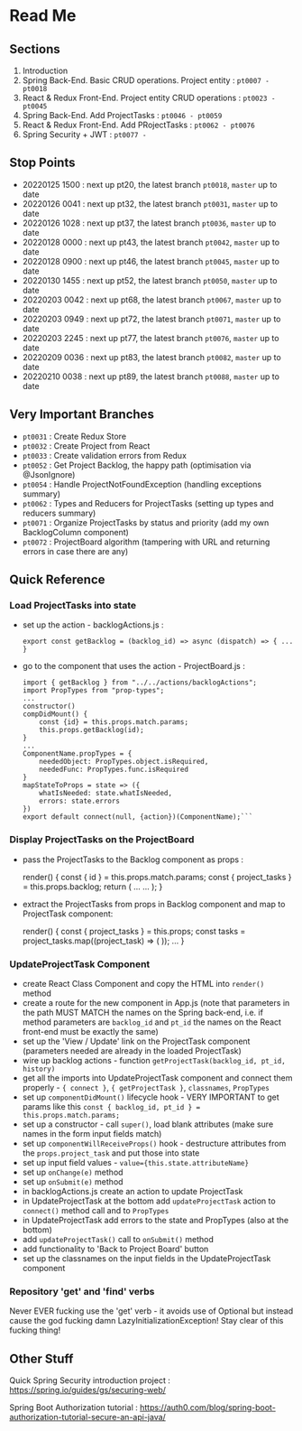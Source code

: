 # Read Me

## Sections

1. Introduction
2. Spring Back-End. Basic CRUD operations. Project entity : `pt0007 - pt0018`
3. React & Redux Front-End. Project entity CRUD operations : `pt0023 - pt0045`
4. Spring Back-End. Add ProjectTasks : `pt0046 - pt0059`
5. React & Redux Front-End. Add PRojectTasks : `pt0062 - pt0076`
6. Spring Security + JWT : `pt0077 - `

## Stop Points

-   20220125 1500 : next up pt20, the latest branch `pt0018`, `master` up to date
-   20220126 0041 : next up pt32, the latest branch `pt0031`, `master` up to date
-   20220126 1028 : next up pt37, the latest branch `pt0036`, `master` up to date
-   20220128 0000 : next up pt43, the latest branch `pt0042`, `master` up to date
-   20220128 0900 : next up pt46, the latest branch `pt0045`, `master` up to date
-   20220130 1455 : next up pt52, the latest branch `pt0050`, `master` up to date
-   20220203 0042 : next up pt68, the latest branch `pt0067`, `master` up to date
-   20220203 0949 : next up pt72, the latest branch `pt0071`, `master` up to date
-   20220203 2245 : next up pt77, the latest branch `pt0076`, `master` up to date
-   20220209 0036 : next up pt83, the latest branch `pt0082`, `master` up to date
-   20220210 0038 : next up pt89, the latest branch `pt0088`, `master` up to date

## Very Important Branches

-   `pt0031` : Create Redux Store
-   `pt0032` : Create Project from React
-   `pt0033` : Create validation errors from Redux
-   `pt0052` : Get Project Backlog, the happy path (optimisation via @JsonIgnore)
-   `pt0054` : Handle ProjectNotFoundException (handling exceptions summary)
-   `pt0062` : Types and Reducers for ProjectTasks (setting up types and reducers summary)
-   `pt0071` : Organize ProjectTasks by status and priority (add my own BacklogColumn component)
-   `pt0072` : ProjectBoard algorithm (tampering with URL and returning errors in case there are any)

## Quick Reference

### Load ProjectTasks into state

* set up the action - backlogActions.js :
   

    ```export const getBacklog = (backlog_id) => async (dispatch) => { ... }```
* go to the component that uses the action - ProjectBoard.js :
   

    ```import { connect } from "react-redux";
    import { getBacklog } from "../../actions/backlogActions";
    import PropTypes from "prop-types";
    ...
    constructor()
    compDidMount() {
        const {id} = this.props.match.params;
        this.props.getBacklog(id);
    }
    ...
    ComponentName.propTypes = {
        neededObject: PropTypes.object.isRequired,
        neededFunc: PropTypes.func.isRequired
    }
    mapStateToProps = state => ({
        whatIsNeeded: state.whatIsNeeded,
        errors: state.errors
    })
    export default connect(null, {action})(ComponentName);```

### Display ProjectTasks on the ProjectBoard

* pass the ProjectTasks to the Backlog component as props :


    render() {
        const { id } = this.props.match.params;
        const { project_tasks } = this.props.backlog;
        return (
            ...
            <Backlog project_tasks={project_tasks} />
            ...
        );
    }
* extract the ProjectTasks from props in Backlog component and map to ProjectTask component:


    render() {
        const { project_tasks } = this.props;
        const tasks = project_tasks.map((project_task) => (
            <ProjectTask 
                key={project_task.id} 
                project_task={project_task} 
            />
        ));
        ...
    }

### UpdateProjectTask Component

* create React Class Component and copy the HTML into `render()` method
* create a route for the new component in App.js (note that parameters in the path MUST MATCH the names on the Spring back-end, i.e. if method parameters are `backlog_id` and `pt_id` the names on the React front-end must be exactly the same)
* set up the 'View / Update' link on the ProjectTask component (parameters needed are already in the loaded ProjectTask)
* wire up backlog actions - function `getProjectTask(backlog_id, pt_id, history)`
* get all the imports into UpdateProjectTask component and connect them properly - `{ connect }`, `{ getProjectTask }`, `classnames`, `PropTypes`
* set up `componentDidMount()` lifecycle hook - VERY IMPORTANT to get params like this `const { backlog_id, pt_id } = this.props.match.params;`
* set up a constructor - call `super()`, load blank attributes (make sure names in the form input fields match)
* set up `componentWillReceiveProps()` hook - destructure attributes from the `props.project_task` and put those into state
* set up input field values - `value={this.state.attributeName}`
* set up `onChange(e)` method
* set up `onSubmit(e)` method
* in backlogActions.js create an action to update ProjectTask 
* in UpdateProjectTask at the bottom add `updateProjectTask` action to `connect()` method call and to `PropTypes`
* in UpdateProjectTask add errors to the state and PropTypes (also at the bottom)
* add `updateProjectTask()` call to `onSubmit()` method
* add functionality to 'Back to Project Board' button
* set up the classnames on the input fields in the UpdateProjectTask component

### Repository 'get' and 'find' verbs

Never EVER fucking use the 'get' verb - it avoids use of Optional but instead cause the god fucking damn LazyInitializationException! Stay clear of this fucking thing!

## Other Stuff

Quick Spring Security introduction project : https://spring.io/guides/gs/securing-web/

Spring Boot Authorization tutorial : https://auth0.com/blog/spring-boot-authorization-tutorial-secure-an-api-java/  